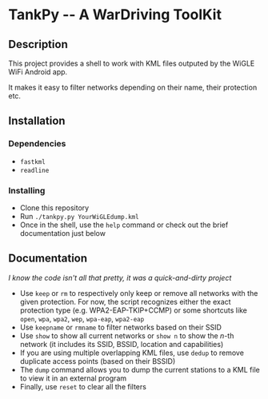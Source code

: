 # TankPy -- A WarDriving ToolKit

## Description

This project provides a shell to work with KML files outputed by the WiGLE WiFi Android app.

It makes it easy to filter networks depending on their name, their protection etc.

## Installation

### Dependencies

- `fastkml`
- `readline`

### Installing

- Clone this repository
- Run `./tankpy.py YourWiGLEdump.kml`
- Once in the shell, use the `help` command or check out the brief documentation just below

## Documentation

*I know the code isn't all that pretty, it was a quick-and-dirty project*

- Use `keep` or `rm` to respectively only keep or remove all networks with the given protection. For now, the script recognizes either the exact protection type (e.g. WPA2-EAP-TKIP+CCMP) or some shortcuts like `open`, `wpa`, `wpa2`, `wep`, `wpa-eap`, `wpa2-eap`
- Use `keepname` or `rmname` to filter networks based on their SSID
- Use `show` to show all current networks or `show n` to show the *n*-th network (it includes its SSID, BSSID, location and capabilities)
- If you are using multiple overlapping KML files, use `dedup` to remove duplicate access points (based on their BSSID)
- The `dump` command allows you to dump the current stations to a KML file to view it in an external program
- Finally, use `reset` to clear all the filters